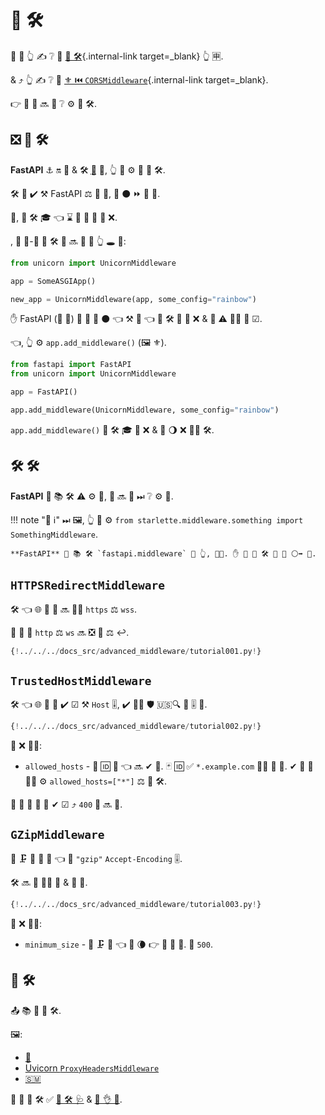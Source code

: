 # 🏧 🛠️

👑 🔰 👆 ✍ ❔ 🚮 [🛃 🛠️](../tutorial/middleware.md){.internal-link target=_blank} 👆 🈸.

&amp; ⤴️ 👆 ✍ ❔ 🍵 [⚜ ⏮️ `CORSMiddleware`](../tutorial/cors.md){.internal-link target=_blank}.

👉 📄 👥 🔜 👀 ❔ ⚙️ 🎏 🛠️.

## ❎ 🔫 🛠️

**FastAPI** ⚓️ 🔛 💃 &amp; 🛠️ <abbr title="Asynchronous Server Gateway Interface">🔫</abbr> 🔧, 👆 💪 ⚙️ 🙆 🔫 🛠️.

🛠️ 🚫 ✔️ ⚒ FastAPI ⚖️ 💃 👷, 📏 ⚫️ ⏩ 🔫 🔌.

🏢, 🔫 🛠️ 🎓 👈 ⌛ 📨 🔫 📱 🥇 ❌.

, 🧾 🥉-🥳 🔫 🛠️ 👫 🔜 🎲 💬 👆 🕳 💖:

```Python
from unicorn import UnicornMiddleware

app = SomeASGIApp()

new_app = UnicornMiddleware(app, some_config="rainbow")
```

✋️ FastAPI (🤙 💃) 🚚 🙅 🌌 ⚫️ 👈 ⚒ 💭 👈 🔗 🛠️ 🍵 💽 ❌ &amp; 🛃 ⚠ 🐕‍🦺 👷 ☑.

👈, 👆 ⚙️ `app.add_middleware()` (🖼 ⚜).

```Python
from fastapi import FastAPI
from unicorn import UnicornMiddleware

app = FastAPI()

app.add_middleware(UnicornMiddleware, some_config="rainbow")
```

`app.add_middleware()` 📨 🛠️ 🎓 🥇 ❌ &amp; 🙆 🌖 ❌ 🚶‍♀️ 🛠️.

## 🛠️ 🛠️

**FastAPI** 🔌 📚 🛠️ ⚠ ⚙️ 💼, 👥 🔜 👀 ⏭ ❔ ⚙️ 👫.

!!! note "📡 ℹ"
    ⏭ 🖼, 👆 💪 ⚙️ `from starlette.middleware.something import SomethingMiddleware`.

    **FastAPI** 🚚 📚 🛠️ `fastapi.middleware` 🏪 👆, 👩‍💻. ✋️ 🌅 💪 🛠️ 👟 🔗 ⚪️➡️ 💃.

## `HTTPSRedirectMiddleware`

🛠️ 👈 🌐 📨 📨 🔜 👯‍♂️ `https` ⚖️ `wss`.

🙆 📨 📨 `http` ⚖️ `ws` 🔜 ❎ 🔐 ⚖ ↩️.

```Python hl_lines="2  6"
{!../../../docs_src/advanced_middleware/tutorial001.py!}
```

## `TrustedHostMiddleware`

🛠️ 👈 🌐 📨 📨 ✔️ ☑ ⚒ `Host` 🎚, ✔ 💂‍♂ 🛡 🇺🇸🔍 🦠 🎚 👊.

```Python hl_lines="2  6-8"
{!../../../docs_src/advanced_middleware/tutorial002.py!}
```

📄 ❌ 🐕‍🦺:

* `allowed_hosts` - 📇 🆔 📛 👈 🔜 ✔ 📛. 🃏 🆔 ✅ `*.example.com` 🐕‍🦺 🎀 📁. ✔ 🙆 📛 👯‍♂️ ⚙️ `allowed_hosts=["*"]` ⚖️ 🚫 🛠️.

🚥 📨 📨 🔨 🚫 ✔ ☑ ⤴️ `400` 📨 🔜 📨.

## `GZipMiddleware`

🍵 🗜 📨 🙆 📨 👈 🔌 `"gzip"` `Accept-Encoding` 🎚.

🛠️ 🔜 🍵 👯‍♂️ 🐩 &amp; 🎥 📨.

```Python hl_lines="2  6"
{!../../../docs_src/advanced_middleware/tutorial003.py!}
```

📄 ❌ 🐕‍🦺:

* `minimum_size` - 🚫 🗜 📨 👈 🤪 🌘 👉 💯 📐 🔢. 🔢 `500`.

## 🎏 🛠️

📤 📚 🎏 🔫 🛠️.

🖼:

* <a href="https://docs.sentry.io/platforms/python/integrations/asgi/" class="external-link" target="_blank">🔫</a>
* <a href="https://github.com/encode/uvicorn/blob/master/uvicorn/middleware/proxy_headers.py" class="external-link" target="_blank">Uvicorn `ProxyHeadersMiddleware`</a>
* <a href="https://github.com/florimondmanca/msgpack-asgi" class="external-link" target="_blank">🇸🇲</a>

👀 🎏 💪 🛠️ ✅ <a href="https://www.starlette.io/middleware/" class="external-link" target="_blank">💃 🛠️ 🩺</a> &amp; <a href="https://github.com/florimondmanca/awesome-asgi" class="external-link" target="_blank">🔫 👌 📇</a>.
